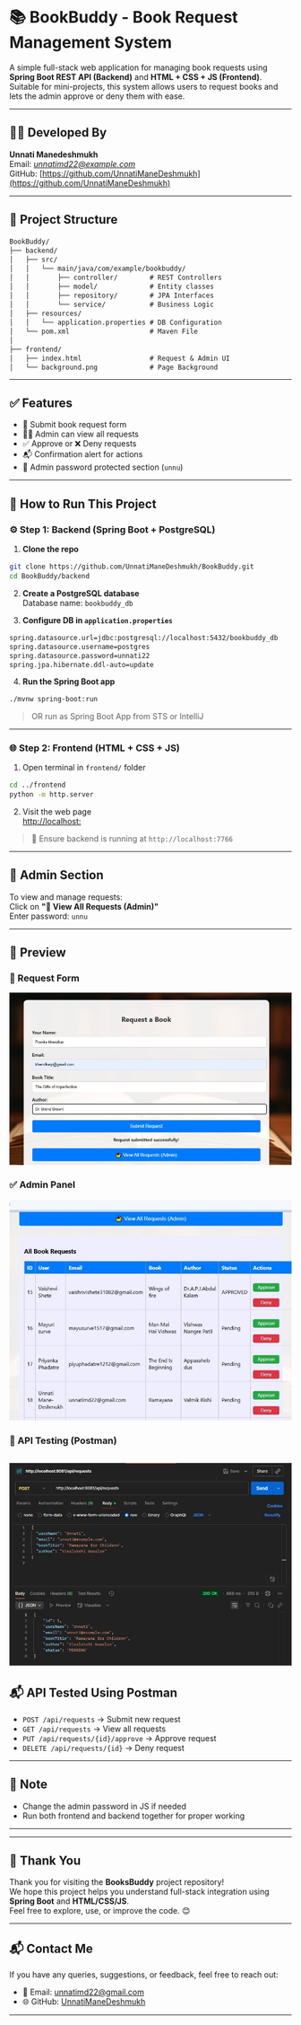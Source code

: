 # 📚 BookBuddy - Book Request Management System

A simple full-stack web application for managing book requests using **Spring Boot REST API (Backend)** and **HTML + CSS + JS (Frontend)**. Suitable for mini-projects, this system allows users to request books and lets the admin approve or deny them with ease.

---

## 👨‍💻 Developed By

**Unnati Manedeshmukh**  
Email: *unnatimd22@example.com*  
GitHub: [https://github.com/UnnatiManeDeshmukh](https://github.com/UnnatiManeDeshmukh)

---

## 📁 Project Structure

```
BookBuddy/
├── backend/
│   ├── src/
│   │   └── main/java/com/example/bookbuddy/
│   │       ├── controller/        # REST Controllers
│   │       ├── model/             # Entity classes
│   │       ├── repository/        # JPA Interfaces
│   │       └── service/           # Business Logic
│   ├── resources/
│   │   └── application.properties # DB Configuration
│   └── pom.xml                    # Maven File
│
├── frontend/
│   ├── index.html                 # Request & Admin UI
│   └── background.png             # Page Background
```

---

## ✅ Features

- 📩 Submit book request form
- 👨‍💼 Admin can view all requests
- ✅ Approve or ❌ Deny requests
- 📬 Confirmation alert for actions
- 🔐 Admin password protected section (`unnu`)

---

## 🚀 How to Run This Project

### ⚙️ Step 1: Backend (Spring Boot + PostgreSQL)

1. **Clone the repo**  
```bash
git clone https://github.com/UnnatiManeDeshmukh/BookBuddy.git
cd BookBuddy/backend
```

2. **Create a PostgreSQL database**  
Database name: `bookbuddy_db` 

3. **Configure DB in `application.properties`**  
```properties
spring.datasource.url=jdbc:postgresql://localhost:5432/bookbuddy_db
spring.datasource.username=postgres
spring.datasource.password=unnati22
spring.jpa.hibernate.ddl-auto=update
```

4. **Run the Spring Boot app**  
```bash
./mvnw spring-boot:run
```
> OR run as Spring Boot App from STS or IntelliJ

---

### 🌐 Step 2: Frontend (HTML + CSS + JS)

1. Open terminal in `frontend/` folder  
```bash
cd ../frontend
python -m http.server 
```

2. Visit the web page  
[http://localhost:](http://localhost:5566)

> 📢 Ensure backend is running at `http://localhost:7766`

---

## 🔐 Admin Section

To view and manage requests:  
Click on **"🔐 View All Requests (Admin)"**  
Enter password: `unnu`

---

## 📸 Preview

### 🧾 Request Form  
![Request Form](https://github.com/UnnatiManeDeshmukh/BooksBuddy/blob/main/Frontend1/OutPut.JPG)

### ✅ Admin Panel  
![Admin Panel](https://github.com/UnnatiManeDeshmukh/BooksBuddy/blob/main/Frontend1/OutPut1.JPG)



### 🧪 API Testing (Postman)  
![API Postman Output](https://github.com/UnnatiManeDeshmukh/BooksBuddy/blob/main/Frontend1/POST_OP.JPG)
---

## 📬 API Tested Using Postman

- `POST /api/requests` → Submit new request  
- `GET /api/requests` → View all requests  
- `PUT /api/requests/{id}/approve` → Approve request  
- `DELETE /api/requests/{id}` → Deny request

---

## 📌 Note

- Change the admin password in JS if needed
- Run both frontend and backend together for proper working

---

---

## 🙏 Thank You

Thank you for visiting the **BooksBuddy** project repository!  
We hope this project helps you understand full-stack integration using **Spring Boot** and **HTML/CSS/JS**.  
Feel free to explore, use, or improve the code. 😊



---

## 📬 Contact Me

If you have any queries, suggestions, or feedback, feel free to reach out:

- 📧 Email: unnatimd22@gmail.com  
- 🌐 GitHub: [UnnatiManeDeshmukh](https://github.com/UnnatiManeDeshmukh)

---

